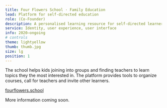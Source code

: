 ```yaml
---
title: Four Flowers School · Family Education
lead: Platform for self-directed education
role: (Co-Founder)
description: A personalised learning resource for self‑directed learners.
service: Identity, user experience, user interface
info: 2020—ongoing
# controls
theme: lightyellow
thumb: thumb.jpg
size: lg
position: 1
---
```


The school helps kids joining into groups and finding teachers to learn topics they the most interested in. The platform provides tools to organize courses, call for teachers and invite other learners.

[fourflowers.school](https://freemia.school)

More information coming soon.